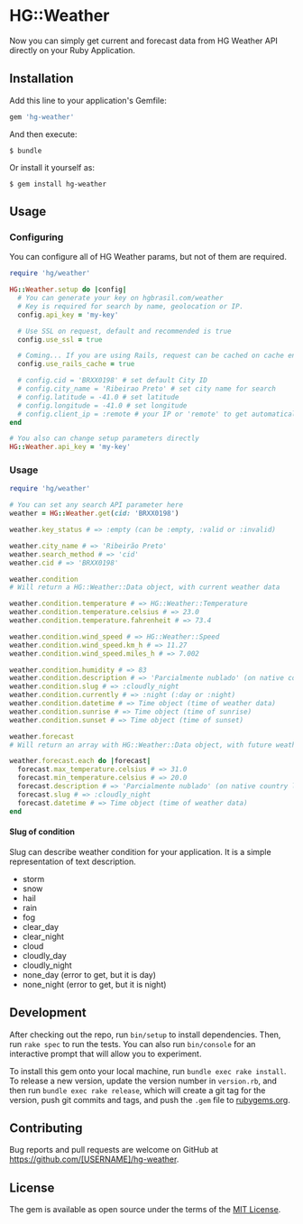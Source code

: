 # HG::Weather

Now you can simply get current and forecast data from HG Weather API directly on your Ruby Application.

## Installation

Add this line to your application's Gemfile:

```ruby
gem 'hg-weather'
```

And then execute:

    $ bundle

Or install it yourself as:

    $ gem install hg-weather

## Usage

### Configuring

You can configure all of HG Weather params, but not of them are required.

```ruby
require 'hg/weather'

HG::Weather.setup do |config|
  # You can generate your key on hgbrasil.com/weather
  # Key is required for search by name, geolocation or IP.
  config.api_key = 'my-key'

  # Use SSL on request, default and recommended is true
  config.use_ssl = true

  # Coming... If you are using Rails, request can be cached on cache engine
  config.use_rails_cache = true

  # config.cid = 'BRXX0198' # set default City ID
  # config.city_name = 'Ribeirao Preto' # set city name for search
  # config.latitude = -41.0 # set latitude
  # config.longitude = -41.0 # set longitude
  # config.client_ip = :remote # your IP or 'remote' to get automatically
end

# You also can change setup parameters directly
HG::Weather.api_key = 'my-key'
```

### Usage
```ruby
require 'hg/weather'

# You can set any search API parameter here
weather = HG::Weather.get(cid: 'BRXX0198')

weather.key_status # => :empty (can be :empty, :valid or :invalid)

weather.city_name # => 'Ribeirão Preto'
weather.search_method # => 'cid'
weather.cid # => 'BRXX0198'

weather.condition
# Will return a HG::Weather::Data object, with current weather data

weather.condition.temperature # => HG::Weather::Temperature
weather.condition.temperature.celsius # => 23.0
weather.condition.temperature.fahrenheit # => 73.4

weather.condition.wind_speed # => HG::Weather::Speed
weather.condition.wind_speed.km_h # => 11.27
weather.condition.wind_speed.miles_h # => 7.002

weather.condition.humidity # => 83
weather.condition.description # => 'Parcialmente nublado' (on native country location)
weather.condition.slug # => :cloudly_night
weather.condition.currently # => :night (:day or :night)
weather.condition.datetime # => Time object (time of weather data)
weather.condition.sunrise # => Time object (time of sunrise)
weather.condition.sunset # => Time object (time of sunset)

weather.forecast
# Will return an array with HG::Weather::Data object, with future weather conditions

weather.forecast.each do |forecast|
  forecast.max_temperature.celsius # => 31.0
  forecast.min_temperature.celsius # => 20.0
  forecast.description # => 'Parcialmente nublado' (on native country location)
  forecast.slug # => :cloudly_night
  forecast.datetime # => Time object (time of weather data)
end

```

#### Slug of condition

Slug can describe weather condition for your application. It is a simple representation of text description.

- storm
- snow
- hail
- rain
- fog
- clear_day
- clear_night
- cloud
- cloudly_day
- cloudly_night
- none_day (error to get, but it is day)
- none_night (error to get, but it is night)

## Development

After checking out the repo, run `bin/setup` to install dependencies. Then, run `rake spec` to run the tests. You can also run `bin/console` for an interactive prompt that will allow you to experiment.

To install this gem onto your local machine, run `bundle exec rake install`. To release a new version, update the version number in `version.rb`, and then run `bundle exec rake release`, which will create a git tag for the version, push git commits and tags, and push the `.gem` file to [rubygems.org](https://rubygems.org).

## Contributing

Bug reports and pull requests are welcome on GitHub at https://github.com/[USERNAME]/hg-weather.


## License

The gem is available as open source under the terms of the [MIT License](http://opensource.org/licenses/MIT).
